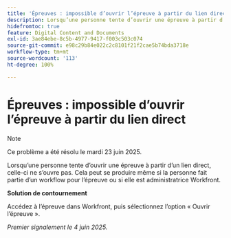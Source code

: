 ```yaml
---
title: 'Épreuves : impossible d’ouvrir l’épreuve à partir du lien direct'
description: Lorsqu’une personne tente d’ouvrir une épreuve à partir d’un lien direct, celle-ci ne s’ouvre pas. Cela peut se produire même si la personne fait partie d’un workflow pour l’épreuve ou si elle est administratrice Workfront.
hidefromtoc: true
feature: Digital Content and Documents
exl-id: 3ae84ebe-8c5b-4977-9417-f003c503c074
source-git-commit: e98c29b84e022c2c8101f21f2cae5b74bda3718e
workflow-type: tm+mt
source-wordcount: '113'
ht-degree: 100%

---
```


# Épreuves : impossible d’ouvrir l’épreuve à partir du lien direct

>[!NOTE]
>
>Ce problème a été résolu le mardi 23 juin 2025.

Lorsqu’une personne tente d’ouvrir une épreuve à partir d’un lien direct, celle-ci ne s’ouvre pas. Cela peut se produire même si la personne fait partie d’un workflow pour l’épreuve ou si elle est administratrice Workfront.

**Solution de contournement**

Accédez à l’épreuve dans Workfront, puis sélectionnez l’option « Ouvrir l’épreuve ».

_Premier signalement le 4 juin 2025._
